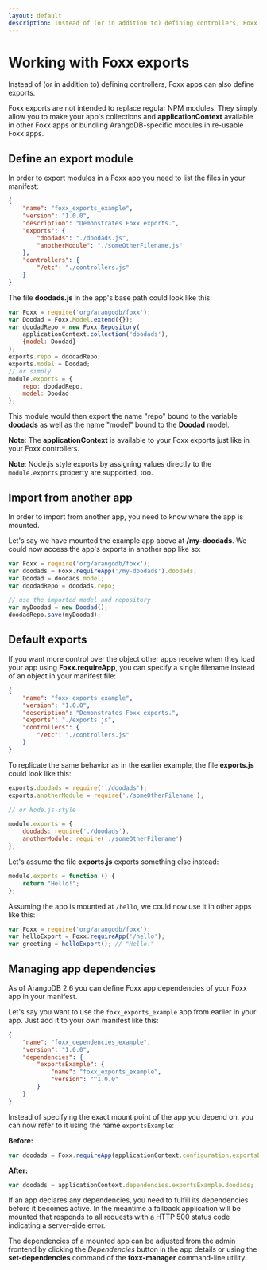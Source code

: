 ```yaml
---
layout: default
description: Instead of (or in addition to) defining controllers, Foxx apps can also define exports
---
```

Working with Foxx exports
=========================

Instead of (or in addition to) defining controllers, Foxx apps can also define exports.

Foxx exports are not intended to replace regular NPM modules. They simply allow you to make your app's collections and **applicationContext** available in other Foxx apps or bundling ArangoDB-specific modules in re-usable Foxx apps.

Define an export module
-----------------------

In order to export modules in a Foxx app you need to list the files in your manifest:

```json
{
    "name": "foxx_exports_example",
    "version": "1.0.0",
    "description": "Demonstrates Foxx exports.",
    "exports": {
        "doodads": "./doodads.js",
        "anotherModule": "./someOtherFilename.js"
    },
    "controllers": {
        "/etc": "./controllers.js"
    }
}
```

The file **doodads.js** in the app's base path could look like this:

```js
var Foxx = require('org/arangodb/foxx');
var Doodad = Foxx.Model.extend({});
var doodadRepo = new Foxx.Repository(
    applicationContext.collection('doodads'),
    {model: Doodad}
);
exports.repo = doodadRepo;
exports.model = Doodad;
// or simply
module.exports = {
    repo: doodadRepo,
    model: Doodad
};
```

This module would then export the name "repo" bound to the variable **doodads** as well as the name "model" bound to the **Doodad** model.

**Note**: The **applicationContext** is available to your Foxx exports just like in your Foxx controllers.

**Note**: Node.js style exports by assigning values directly to the `module.exports` property are supported, too.

Import from another app
-----------------------

In order to import from another app, you need to know where the app is mounted.

Let's say we have mounted the example app above at **/my-doodads**. We could now access the app's exports in another app like so:

```js
var Foxx = require('org/arangodb/foxx');
var doodads = Foxx.requireApp('/my-doodads').doodads;
var Doodad = doodads.model;
var doodadRepo = doodads.repo;

// use the imported model and repository
var myDoodad = new Doodad();
doodadRepo.save(myDoodad);
```

Default exports
---------------

If you want more control over the object other apps receive when they load your app using **Foxx.requireApp**, you can specify a single filename instead of an object in your manifest file:

```json
{
    "name": "foxx_exports_example",
    "version": "1.0.0",
    "description": "Demonstrates Foxx exports.",
    "exports": "./exports.js",
    "controllers": {
        "/etc": "./controllers.js"
    }
}
```

To replicate the same behavior as in the earlier example, the file **exports.js** could look like this:

```js
exports.doodads = require('./doodads');
exports.anotherModule = require('./someOtherFilename');

// or Node.js-style

module.exports = {
    doodads: require('./doodads'),
    anotherModule: require('./someOtherFilename')
};
```

Let's assume the file **exports.js** exports something else instead:

```js
module.exports = function () {
    return "Hello!";
};
```

Assuming the app is mounted at `/hello`, we could now use it in other apps like this:

```js
var Foxx = require('org/arangodb/foxx');
var helloExport = Foxx.requireApp('/hello');
var greeting = helloExport(); // "Hello!"
```

Managing app dependencies
-------------------------

As of ArangoDB 2.6 you can define Foxx app dependencies of your Foxx app in your manifest.

Let's say you want to use the `foxx_exports_example` app from earlier in your app. Just add it to your own manifest like this:

```json
{
    "name": "foxx_dependencies_example",
    "version": "1.0.0",
    "dependencies": {
        "exportsExample": {
            "name": "foxx_exports_example",
            "version": "^1.0.0"
        }
    }
}
```

Instead of specifying the exact mount point of the app you depend on, you can now refer to it using the name `exportsExample`:

**Before:**

```js
var doodads = Foxx.requireApp(applicationContext.configuration.exportsExampleMountPath).doodads;
```

**After:**

```js
var doodads = applicationContext.dependencies.exportsExample.doodads;
```

If an app declares any dependencies,
you need to fulfill its dependencies before it becomes active.
In the meantime a fallback application will be mounted that responds to all
requests with a HTTP 500 status code indicating a server-side error.

The dependencies of a mounted app can be adjusted
from the admin frontend by clicking the *Dependencies* button in the app details
or using the **set-dependencies** command of the **foxx-manager** command-line utility.
